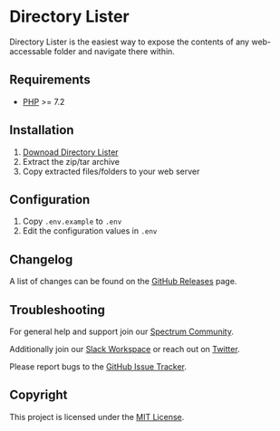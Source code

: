 Directory Lister
================

Directory Lister is the easiest way to expose the contents of any web-accessable
folder and navigate there within.

Requirements
------------

  - [PHP](https://php.net) >= 7.2

Installation
------------

  1. [Downoad Directory Lister](https://github.com/DirectoryLister/DirectoryLister/releases)
  2. Extract the zip/tar archive
  3. Copy extracted files/folders to your web server

Configuration
-------------

  1. Copy `.env.example` to `.env`
  2. Edit the configuration values in `.env`

Changelog
---------

A list of changes can be found on the [GitHub Releases](https://github.com/DirectoryLister/DirectoryLister/releases) page.

Troubleshooting
---------------

For general help and support join our [Spectrum Community](https://spectrum.chat/directory-lister).

Additionally join our [Slack Workspace](https://ln.phlak.net/join-slack) or
reach out on [Twitter](https://twitter.com/DirectoryLister).

Please report bugs to the [GitHub Issue Tracker](https://github.com/DirectoryLister/DirectoryLister/issues).

Copyright
---------

This project is licensed under the [MIT License](https://github.com/DirectoryLister/DirectoryLister/blob/master/LICENSE).
